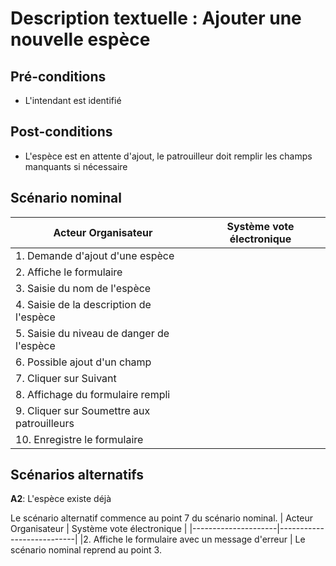 Description textuelle : Ajouter une nouvelle espèce
====================================================

Pré-conditions
--------------
- L'intendant est identifié

Post-conditions
---------------
- L'espèce est en attente d'ajout, le patrouilleur doit remplir les champs manquants si nécessaire

Scénario nominal
----------------
| Acteur Organisateur | Système vote électronique |
|---------------------|---------------------------|
| 1. Demande d'ajout d'une espèce |
| 2. Affiche le formulaire |
| 3. Saisie du nom de l'espèce |
| 4. Saisie de la description de l'espèce |
| 5. Saisie du niveau de danger de l'espèce |
| 6. Possible ajout d'un champ |
| 7. Cliquer sur Suivant |
| 8. Affichage du formulaire rempli |
| 9. Cliquer sur Soumettre aux patrouilleurs |
| 10. Enregistre le formulaire |

Scénarios alternatifs
---------------------

**A2**: L'espèce existe déjà

Le scénario alternatif commence au point 7 du scénario nominal.
| Acteur Organisateur | Système vote électronique |
|---------------------|---------------------------|
|2. Affiche le formulaire avec un message d'erreur |
Le scénario nominal reprend au point 3.
